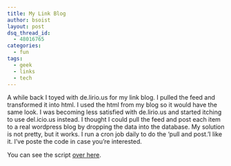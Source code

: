 ```yaml
---
title: My Link Blog
author: bsoist
layout: post
dsq_thread_id:
  - 48016765
categories:
  - fun
tags:
  - geek
  - links
  - tech
---
```

A while back I toyed with de.lirio.us for my link blog. I pulled the feed and transformed it into html. I used the html from my blog so it would have the same look. I was becoming less satisfied with de.lirio.us and started itching to use del.icio.us instead. I thought I could pull the feed and post each item to a real wordpress blog by dropping the data into the database. My solution is not pretty, but it works. I run a cron job daily to do the &#8216;pull and post.&#8217;I like it. I&#8217;ve poste the code in case you&#8217;re interested.<!--more-->

You can see the script [over here][1].

 [1]: http://bsoist.freeshell.org/code/linkblog-py.txt
